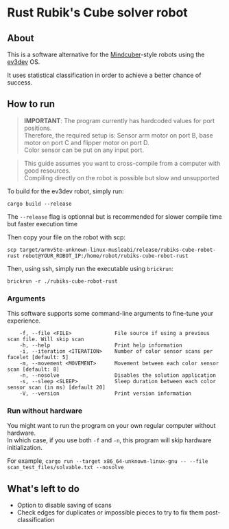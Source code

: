 # Rust Rubik's Cube solver robot

## About

This is a software alternative for the [Mindcuber](http://mindcuber.com/)-style robots using the [ev3dev](https://www.ev3dev.org/) OS.

It uses statistical classification in order to achieve a better chance of success.

## How to run

> **IMPORTANT**: The program currently has hardcoded values for port positions.  
> Therefore, the required setup is: Sensor arm motor on port B, base motor on port C and flipper motor on port D.  
> Color sensor can be put on any input port.

> This guide assumes you want to cross-compile from a computer with good resources.  
> Compiling directly on the robot is possible but slow and unsupported

To build for the ev3dev robot, simply run:
```shell
cargo build --release
```  
The `--release` flag is optionnal but is recommended for slower compile time but faster execution time

Then copy your file on the robot with scp:
```shell
scp target/armv5te-unknown-linux-musleabi/release/rubiks-cube-robot-rust robot@YOUR_ROBOT_IP:/home/robot/rubiks-cube-robot-rust
```
Then, using ssh, simply run the executable using `brickrun`:
```shell
brickrun -r ./rubiks-cube-robot-rust
```

### Arguments

This software supports some command-line arguments to fine-tune your experience.
```text
    -f, --file <FILE>              File source if using a previous scan file. Will skip scan
    -h, --help                     Print help information
    -i, --iteration <ITERATION>    Number of color sensor scans per facelet [default: 5]
    -m, --movement <MOVEMENT>      Movement between each color sensor scan [default: 8]
    -n, --nosolve                  Disables the solution application
    -s, --sleep <SLEEP>            Sleep duration between each color sensor scan (in ms) [default 20]
    -V, --version                  Print version information
```

### Run without hardware

You might want to run the program on your own regular computer without hardware.  
In which case, if you use both `-f` and `-n`,
this program will skip hardware initialization.

For example, `cargo run --target x86_64-unknown-linux-gnu -- --file scan_test_files/solvable.txt --nosolve`

## What's left to do
- Option to disable saving of scans
- Check edges for duplicates or impossible pieces to try to fix them post-classification